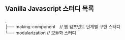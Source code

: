 ## Vanilla Javascript 스터디 목록

.<br>
├── making-component　// 웹 컴포넌트 단계별 구현 스터디<br> 
└── modularization // 모듈화 스터디 <br> 




<!--
　　　　　　　
.
├── index.html
└── src
    ├── App.js               # main에서 App 컴포넌트를 마운트한다.
    ├── main.js              # js의 entry 포인트
    ├── components
    │   ├── ItemAppender.js
    │   ├── ItemFilter.js
    │   └── Items.js
    └── core
        └── Component.js
-->